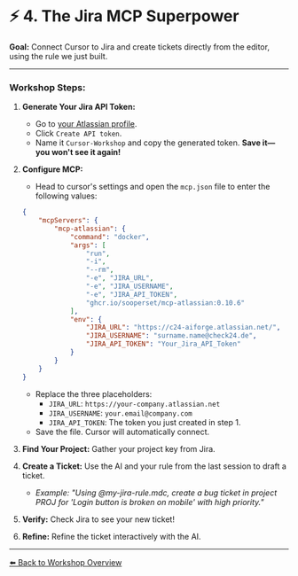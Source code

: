 # ⚡️ 4. The Jira MCP Superpower

**Goal:** Connect Cursor to Jira and create tickets directly from the editor, using the rule we just built.

---

### Workshop Steps:

1.  **Generate Your Jira API Token:**
    -   Go to [your Atlassian profile](https://id.atlassian.com/manage-profile/security/api-tokens).
    -   Click `Create API token`.
    -   Name it `Cursor-Workshop` and copy the generated token. **Save it—you won't see it again!**

2.  **Configure MCP:**
    -   Head to cursor's settings and open the `mcp.json` file to enter the following values:
    ```json
    {
        "mcpServers": {
            "mcp-atlassian": {
                "command": "docker",
                "args": [
                    "run",
                    "-i",
                    "--rm",
                    "-e", "JIRA_URL",
                    "-e", "JIRA_USERNAME",
                    "-e", "JIRA_API_TOKEN",
                    "ghcr.io/sooperset/mcp-atlassian:0.10.6"
                ],
                "env": {
                    "JIRA_URL": "https://c24-aiforge.atlassian.net/",
                    "JIRA_USERNAME": "surname.name@check24.de",
                    "JIRA_API_TOKEN": "Your_Jira_API_Token"
                }
            }
        }
    }
    ```
    -   Replace the three placeholders:
        -   `JIRA_URL`: `https://your-company.atlassian.net`
        -   `JIRA_USERNAME`: `your.email@company.com`
        -   `JIRA_API_TOKEN`: The token you just created in step 1.
    -   Save the file. Cursor will automatically connect.

3.  **Find Your Project:** Gather your project key from Jira.

4.  **Create a Ticket:** Use the AI and your rule from the last session to draft a ticket.
    -   *Example: "Using @my-jira-rule.mdc, create a bug ticket in project PROJ for 'Login button is broken on mobile' with high priority."*

5.  **Verify:** Check Jira to see your new ticket!
6.  **Refine:** Refine the ticket interactively with the AI.

---
[⬅️ Back to Workshop Overview](../README.md)

